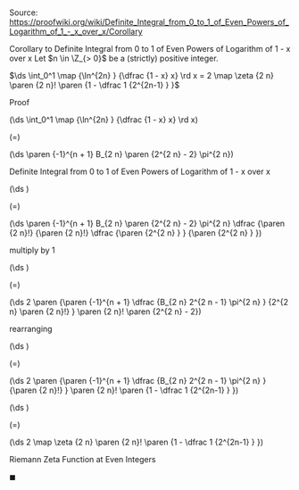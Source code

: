# 

Source: https://proofwiki.org/wiki/Definite_Integral_from_0_to_1_of_Even_Powers_of_Logarithm_of_1_-_x_over_x/Corollary

Corollary to Definite Integral from 0 to 1 of Even Powers of Logarithm of 1 - x over x
Let $n \in \Z_{> 0}$ be a (strictly) positive integer.


$\ds \int_0^1 \map {\ln^{2n} } {\dfrac {1 - x} x} \rd x = 2 \map \zeta {2 n} \paren {2 n}! \paren {1 - \dfrac 1 {2^{2n-1} } }$


Proof













\(\ds \int_0^1 \map {\ln^{2n} } {\dfrac {1 - x} x} \rd x\)

\(=\)







\(\ds \paren {-1}^{n + 1} B_{2 n} \paren {2^{2 n} - 2} \pi^{2 n}\)





Definite Integral from 0 to 1 of Even Powers of Logarithm of 1 - x over x














\(\ds \)

\(=\)







\(\ds \paren {-1}^{n + 1} B_{2 n} \paren {2^{2 n} - 2} \pi^{2 n} \dfrac {\paren {2 n}!} {\paren {2 n}!} \dfrac {\paren {2^{2 n} } } {\paren {2^{2 n} } }\)





multiply by 1














\(\ds \)

\(=\)







\(\ds 2 \paren {\paren {-1}^{n + 1} \dfrac {B_{2 n} 2^{2 n - 1} \pi^{2 n} } {2^{2 n} \paren {2 n}!} } \paren {2 n}! \paren {2^{2 n} - 2}\)





rearranging














\(\ds \)

\(=\)







\(\ds 2 \paren {\paren {-1}^{n + 1} \dfrac {B_{2 n} 2^{2 n - 1} \pi^{2 n} } {\paren {2 n}!} } \paren {2 n}! \paren {1 - \dfrac 1 {2^{2n-1} } }\)




















\(\ds \)

\(=\)







\(\ds 2 \map \zeta {2 n} \paren {2 n}! \paren {1 - \dfrac 1 {2^{2n-1} } }\)





Riemann Zeta Function at Even Integers




$\blacksquare$





